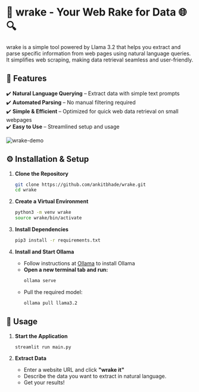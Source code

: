 # 🍁 wrake - Your Web Rake for Data 🌐🔍  

wrake is a simple tool powered by Llama 3.2 that helps you extract and parse specific information from web pages using natural language queries. It simplifies web scraping, making data retrieval seamless and user-friendly. 

## **📜 Features**  
✔️ **Natural Language Querying** – Extract data with simple text prompts  
✔️ **Automated Parsing** – No manual filtering required  
✔️ **Simple & Efficient** – Optimized for quick web data retrieval on small webpages  
✔️ **Easy to Use** – Streamlined setup and usage  

![wrake-demo](https://github.com/user-attachments/assets/cda9c2b6-2e30-4eb1-b6e9-a85b27921d51)

## **⚙️ Installation & Setup**  

1. **Clone the Repository**  
   ```bash
   git clone https://github.com/ankitbhade/wrake.git
   cd wrake
   ```  

2. **Create a Virtual Environment**  
   ```bash
   python3 -m venv wrake
   source wrake/bin/activate
   ```  

3. **Install Dependencies**  
   ```bash
   pip3 install -r requirements.txt
   ```  

4. **Install and Start Ollama**  
   - Follow instructions at [Ollama](https://ollama.com) to install Ollama  
   - **Open a new terminal tab and run:**  
     ```bash
     ollama serve
     ```  
   - Pull the required model:  
     ```bash
     ollama pull llama3.2
     ```  

## **🚀 Usage**  

1. **Start the Application**  
   ```bash
   streamlit run main.py
   ```  

2. **Extract Data**  
   - Enter a website URL and click **"wrake it"**  
   - Describe the data you want to extract in natural language.
   - Get your results!
